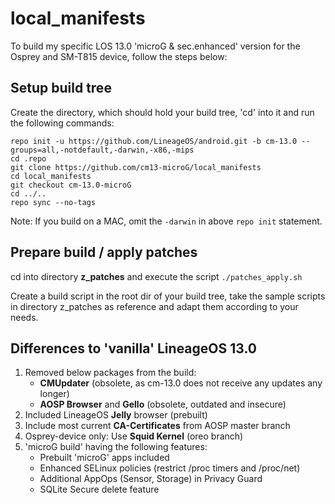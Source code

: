 # local_manifests

To build my specific LOS 13.0 'microG & sec.enhanced' version for the 
Osprey and SM-T815 device, follow the steps below:

## Setup build tree
Create the directory, which should hold your build tree, 'cd' into it
and run the following commands:
```Shell session
repo init -u https://github.com/LineageOS/android.git -b cm-13.0 --groups=all,-notdefault,-darwin,-x86,-mips
cd .repo
git clone https://github.com/cm13-microG/local_manifests
cd local_manifests
git checkout cm-13.0-microG
cd ../..
repo sync --no-tags
```
Note: If you build on a MAC, omit the `-darwin` in above `repo init` statement.

## Prepare build / apply patches
cd into directory **z_patches** and execute the script `./patches_apply.sh`

Create a build script in the root dir of your build tree, take the
sample scripts in directory z_patches as reference and adapt them according
to your needs.

## Differences to 'vanilla' LineageOS 13.0
1. Removed below packages from the build:
   - **CMUpdater** (obsolete, as cm-13.0 does not receive any updates any longer)
   - **AOSP Browser** and **Gello** (obsolete, outdated and insecure)
2. Included LineageOS **Jelly** browser (prebuilt)
3. Include most current **CA-Certificates** from AOSP master branch
4. Osprey-device only: Use **Squid Kernel** (oreo branch)
5. 'microG build' having the following features:
   - Prebuilt 'microG' apps included
   - Enhanced SELinux policies (restrict /proc timers and /proc/net)
   - Additional AppOps (Sensor, Storage) in Privacy Guard
   - SQLite Secure delete feature

